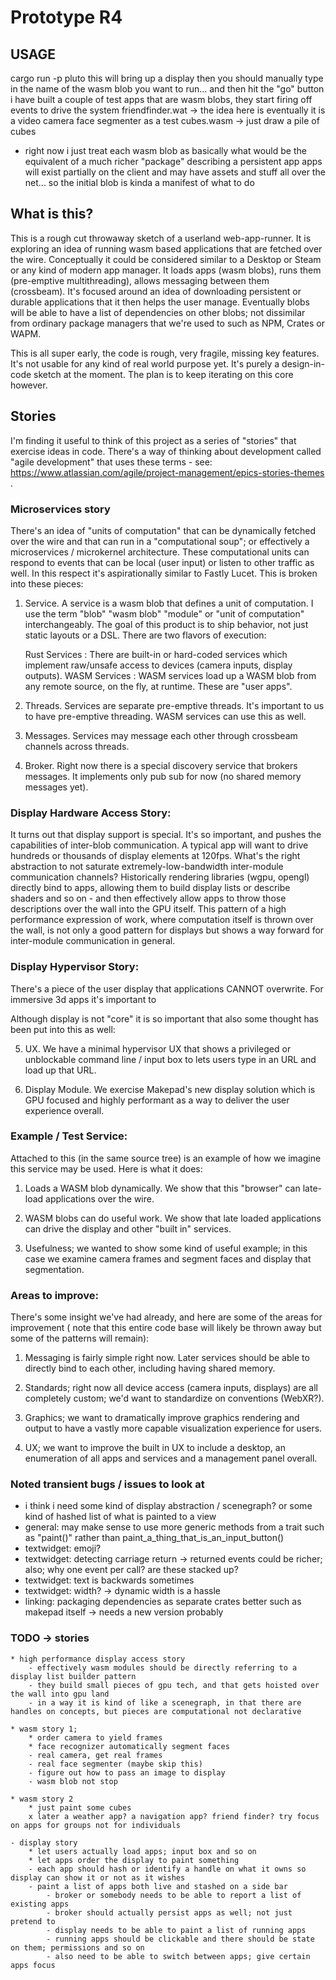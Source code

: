 # Prototype R4

## USAGE

cargo run -p pluto
this will bring up a display
then you should manually type in the name of the wasm blob you want to run... and then hit the "go" button
i have built a couple of test apps that are wasm blobs, they start firing off events to drive the system
	friendfinder.wat -> the idea here is eventually it is a video camera face segmenter as a test
	cubes.wasm -> just draw a pile of cubes

* right now i just treat each wasm blob as basically what would be the equivalent of a much richer "package" describing a persistent app
	apps will exist partially on the client and may have assets and stuff all over the net... so the initial blob is kinda a manifest of what to do

## What is this?

This is a rough cut throwaway sketch of a userland web-app-runner. It is exploring an idea of running wasm based applications that are fetched over the wire. Conceptually it could be considered similar to a Desktop or Steam or any kind of modern app manager. It loads apps (wasm blobs), runs them (pre-emptive multithreading), allows messaging between them (crossbeam). It's focused around an idea of downloading persistent or durable applications that it then helps the user manage. Eventually blobs will be able to have a list of dependencies on other blobs; not dissimilar from ordinary package managers that we're used to such as NPM, Crates or WAPM.

This is all super early, the code is rough, very fragile, missing key features. It's not usable for any kind of real world purpose yet. It's purely a design-in-code sketch at the moment. The plan is to keep iterating on this core however.

## Stories

I'm finding it useful to think of this project as a series of "stories" that exercise ideas in code. There's a way of thinking about development called "agile development" that uses these terms - see: https://www.atlassian.com/agile/project-management/epics-stories-themes .

### Microservices story

There's an idea of "units of computation" that can be dynamically fetched over the wire and that can run in a "computational soup"; or effectively a microservices / microkernel architecture. These computational units can respond to events that can be local (user input) or listen to other traffic as well. In this respect it's aspirationally similar to Fastly Lucet. This is broken into these pieces:

1. Service. A service is a wasm blob that defines a unit of computation. I use the term "blob" "wasm blob" "module" or "unit of computation" interchangeably. The goal of this product is to ship behavior, not just static layouts or a DSL. There are two flavors of execution:

	Rust Services : There are built-in or hard-coded services which implement raw/unsafe access to devices (camera inputs, display outputs).
	WASM Services : WASM services load up a WASM blob from any remote source, on the fly, at runtime. These are "user apps".

2. Threads. Services are separate pre-emptive threads. It's important to us to have pre-emptive threading. WASM services can use this as well.

3. Messages. Services may message each other through crossbeam channels across threads.

4. Broker. Right now there is a special discovery service that brokers messages. It implements only pub sub for now (no shared memory messages yet).

### Display Hardware Access Story:

It turns out that display support is special. It's so important, and pushes the capabilities of inter-blob communication. A typical app will want to drive hundreds or thousands of display elements at 120fps. What's the right abstraction to not saturate extremely-low-bandwidth inter-module communication channels? Historically rendering libraries (wgpu, opengl) directly bind to apps, allowing them to build display lists or describe shaders and so on - and then effectively allow apps to throw those descriptions over the wall into the GPU itself. This pattern of a high performance expression of work, where computation itself is thrown over the wall, is not only a good pattern for displays but shows a way forward for inter-module communication in general.

### Display Hypervisor Story:

There's a piece of the user display that applications CANNOT overwrite. For immersive 3d apps it's important to 

Although display is not "core" it is so important that also some thought has been put into this as well:

5. UX. We have a minimal hypervisor UX that shows a privileged or unblockable command line / input box to lets users type in an URL and load up that URL.

6. Display Module. We exercise Makepad's new display solution which is GPU focused and highly performant as a way to deliver the user experience overall.

### Example / Test Service:

Attached to this (in the same source tree) is an example of how we imagine this service may be used. Here is what it does:

1. Loads a WASM blob dynamically. We show that this "browser" can late-load applications over the wire.

2. WASM blobs can do useful work. We show that late loaded applications can drive the display and other "built in" services.

3. Usefulness; we wanted to show some kind of useful example; in this case we examine camera frames and segment faces and display that segmentation.

### Areas to improve:

There's some insight we've had already, and here are some of the areas for improvement ( note that this entire code base will likely be thrown away but some of the patterns will remain):

1. Messaging is fairly simple right now. Later services should be able to directly bind to each other, including having shared memory.

2. Standards; right now all device access (camera inputs, displays) are all completely custom; we'd want to standardize on conventions (WebXR?).

3. Graphics; we want to dramatically improve graphics rendering and output to have a vastly more capable visualization experience for users.

4. UX; we want to improve the built in UX to include a desktop, an enumeration of all apps and services and a management panel overall.


### Noted transient bugs / issues to look at

- i think i need some kind of display abstraction / scenegraph? or some kind of hashed list of what is painted to a view
- general: may make sense to use more generic methods from a trait such as "paint()" rather than paint_a_thing_that_is_an_input_button()
- textwidget: emoji?
- textwidget: detecting carriage return -> returned events could be richer; also; why one event per call? are these stacked up?
- textwidget: text is backwards sometimes
- textwidget: width? -> dynamic width is a hassle
- linking: packaging dependencies as separate crates better such as makepad itself -> needs a new version probably

### TODO -> stories

	* high performance display access story
		- effectively wasm modules should be directly referring to a display list builder pattern
		- they build small pieces of gpu tech, and that gets hoisted over the wall into gpu land
		- in a way it is kind of like a scenegraph, in that there are handles on concepts, but pieces are computational not declarative

	* wasm story 1;
		* order camera to yield frames
		* face recognizer automatically segment faces
		- real camera, get real frames
		- real face segmenter (maybe skip this)
		- figure out how to pass an image to display
		- wasm blob not stop

	* wasm story 2
		* just paint some cubes
		x later a weather app? a navigation app? friend finder? try focus on apps for groups not for individuals

	- display story
		* let users actually load apps; input box and so on
		* let apps order the display to paint something
		- each app should hash or identify a handle on what it owns so display can show it or not as it wishes
		- paint a list of apps both live and stashed on a side bar
			- broker or somebody needs to be able to report a list of existing apps
			- broker should actually persist apps as well; not just pretend to
			- display needs to be able to paint a list of running apps
			- running apps should be clickable and there should be state on them; permissions and so on
			- also need to be able to switch between apps; give certain apps focus


